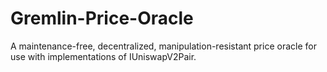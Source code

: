 # Gremlin-Price-Oracle
A maintenance-free, decentralized, manipulation-resistant price oracle for use with implementations of IUniswapV2Pair.
